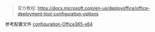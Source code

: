 # 

> 官方教程: <https://docs.microsoft.com/en-us/deployoffice/office-deployment-tool-configuration-options>


参考配置文件 [configuration-Office365-x64](/source/res/window/configuration-Office365-x64.xml)
